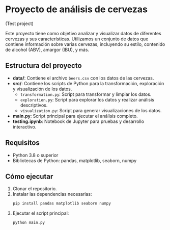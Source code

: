 # Proyecto de análisis de cervezas

(Test project)

Este proyecto tiene como objetivo analizar y visualizar datos de diferentes cervezas y sus características. Utilizamos un conjunto de datos que contiene información sobre varias cervezas, incluyendo su estilo, contenido de alcohol (ABV), amargor (IBU), y más.

## Estructura del proyecto

- **data/**: Contiene el archivo `beers.csv` con los datos de las cervezas.
- **src/**: Contiene los scripts de Python para la transformación, exploración y visualización de los datos.
  - `transformation.py`: Script para transformar y limpiar los datos.
  - `exploration.py`: Script para explorar los datos y realizar análisis descriptivos.
  - `visualization.py`: Script para generar visualizaciones de los datos.
- **main.py**: Script principal para ejecutar el análisis completo.
- **testing.ipynb**: Notebook de Jupyter para pruebas y desarrollo interactivo.

## Requisitos

- Python 3.8 o superior
- Bibliotecas de Python: pandas, matplotlib, seaborn, numpy

## Cómo ejecutar

1. Clonar el repositorio.
2. Instalar las dependencias necesarias:
   ```bash
   pip install pandas matplotlib seaborn numpy
   ```
3. Ejecutar el script principal:
   ```bash
   python main.py
   ```